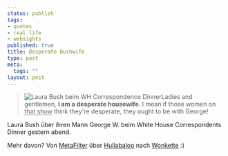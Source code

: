 ```yaml
--- 
status: publish
tags: 
- quotes
- real life
- websights
published: true
title: Desperate Bushwife
type: post
meta: 
  tags: ""
layout: post
---
```

<blockquote><img src='http://fredericiana.de/uploads/050501lauradinner.jpg' alt='Laura Bush beim WH Correspondence Dinner' class="alignright" />Ladies and gentlemen, <strong>I am a desperate housewife</strong>. I mean if those women on <acronym title="Anm.: Gemeint ist 'Desperate Housewifes'">that show</acronym> think they're desperate, they ought to be with George!</blockquote>

Laura Bush über ihren Mann George W. beim White House Correspondents Dinner gestern abend.

Mehr davon? Von <a href="http://www.metafilter.com/mefi/41677">MetaFilter</a> über <a href="http://digbysblog.blogspot.com/2005_05_01_digbysblog_archive.html#111496412944840221">Hullabaloo</a> nach <a href="http://www.wonkette.com/politics/white-house/first-wife-swapper-laura-bush-steals-the-show-at-wh-correspondents-dinner-101728.php">Wonkette</a> :)
